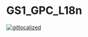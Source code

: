 # GS1_GPC_L18n

[![gitlocalized ](https://gitlocalize.com/repo/7733/ar/badge.svg)](https://gitlocalize.com/repo/7733/ar?utm_source=badge)
